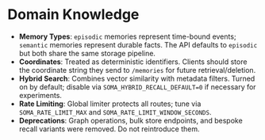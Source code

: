 # Domain Knowledge

- **Memory Types**: `episodic` memories represent time-bound events; `semantic` memories represent durable facts. The API defaults to `episodic` but both share the same storage pipeline.
- **Coordinates**: Treated as deterministic identifiers. Clients should store the coordinate string they send to `/memories` for future retrieval/deletion.
- **Hybrid Search**: Combines vector similarity with metadata filters. Turned on by default; disable via `SOMA_HYBRID_RECALL_DEFAULT=0` if necessary for experiments.
- **Rate Limiting**: Global limiter protects all routes; tune via `SOMA_RATE_LIMIT_MAX` and `SOMA_RATE_LIMIT_WINDOW_SECONDS`.
- **Deprecations**: Graph operations, bulk store endpoints, and bespoke recall variants were removed. Do not reintroduce them.

